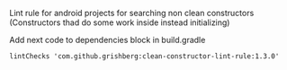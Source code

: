 Lint rule for android projects for searching non clean constructors (Constructors thad do some work inside instead initializing)

Add next code to dependencies block in build.gradle
```
lintChecks 'com.github.grishberg:clean-constructor-lint-rule:1.3.0'
```
